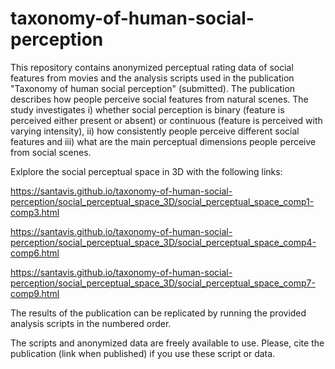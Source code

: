 # taxonomy-of-human-social-perception
This repository contains anonymized perceptual rating data of social features from movies and the analysis scripts used in the publication "Taxonomy of human social perception" (submitted). The publication describes how people perceive social features from natural scenes. The study investigates i) whether social perception is binary (feature is perceived either present or absent) or continuous (feature is perceived with varying intensity), ii) how consistently people perceive different social features and iii) what are the main perceptual dimensions people perceive from social scenes.

Exlplore the social perceptual space in 3D with the following links:

https://santavis.github.io/taxonomy-of-human-social-perception/social_perceptual_space_3D/social_perceptual_space_comp1-comp3.html

https://santavis.github.io/taxonomy-of-human-social-perception/social_perceptual_space_3D/social_perceptual_space_comp4-comp6.html

https://santavis.github.io/taxonomy-of-human-social-perception/social_perceptual_space_3D/social_perceptual_space_comp7-comp9.html

The results of the publication can be replicated by running the provided analysis scripts in the numbered order.

The scripts and anonymized data are freely available to use. Please, cite the publication (link when published) if you use these script or data.
